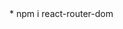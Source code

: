 

<!-- Created a Vite Project Using Documnentaion -->
<!-- Installed Tailwindcss -->
<!-- Installed daisyui library -->
<!-- Create NavBar using daisyui -->

<!-- Install React Router for Routing --> * npm i react-router-dom 
<!-- Created BrowserRouter and routes inside it -->
<!-- Create Outlet in body components for childrenroutes -->
<!-- rafce for shortcut templete -->
<!-- created Footer -->
